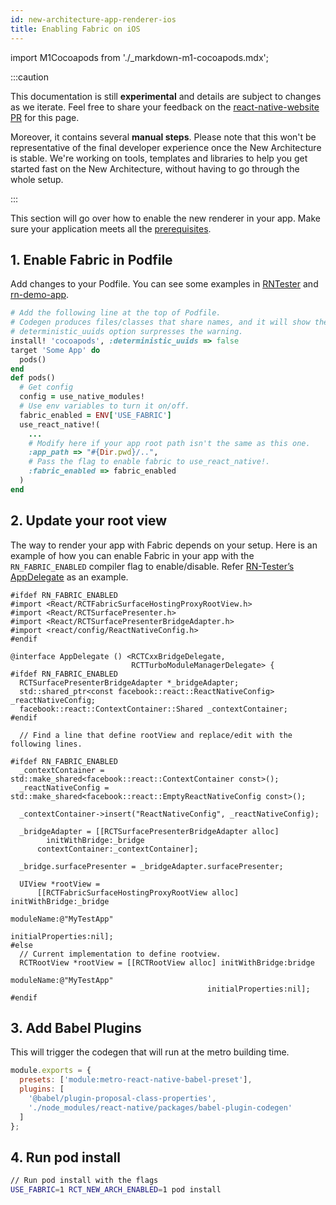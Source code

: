 ```yaml
---
id: new-architecture-app-renderer-ios
title: Enabling Fabric on iOS
---
```


import M1Cocoapods from './\_markdown-m1-cocoapods.mdx';

:::caution

This documentation is still **experimental** and details are subject to changes as we iterate. Feel free to share your feedback on the [react-native-website PR](https://github.com/facebook/react-native-website) for this page.

Moreover, it contains several **manual steps**. Please note that this won't be representative of the final developer experience once the New Architecture is stable. We're working on tools, templates and libraries to help you get started fast on the New Architecture, without having to go through the whole setup.

:::

This section will go over how to enable the new renderer in your app. Make sure your application meets all the [prerequisites](new-architecture-app-intro).

## 1. Enable Fabric in Podfile

Add changes to your Podfile. You can see some examples in [RNTester](https://github.com/facebook/react-native/blob/main/packages/rn-tester/Podfile) and [rn-demo-app](https://github.com/facebook/fbt/blob/rn-demo-app/ios/Podfile).

```ruby title="Podfile"
# Add the following line at the top of Podfile.
# Codegen produces files/classes that share names, and it will show the warning.
# deterministic_uuids option surpresses the warning.
install! 'cocoapods', :deterministic_uuids => false
target 'Some App' do
  pods()
end
def pods()
  # Get config
  config = use_native_modules!
  # Use env variables to turn it on/off.
  fabric_enabled = ENV['USE_FABRIC']
  use_react_native!(
    ...
    # Modify here if your app root path isn't the same as this one.
    :app_path => "#{Dir.pwd}/..",
    # Pass the flag to enable fabric to use_react_native!.
    :fabric_enabled => fabric_enabled
  )
end
```

## 2. Update your root view

The way to render your app with Fabric depends on your setup. Here is an example of how you can enable Fabric in your app with the `RN_FABRIC_ENABLED` compiler flag to enable/disable. Refer [RN-Tester’s AppDelegate](https://github.com/facebook/react-native/blob/main/packages/rn-tester/RNTester/AppDelegate.mm) as an example.

```objc title="AppDelegate.mm"
#ifdef RN_FABRIC_ENABLED
#import <React/RCTFabricSurfaceHostingProxyRootView.h>
#import <React/RCTSurfacePresenter.h>
#import <React/RCTSurfacePresenterBridgeAdapter.h>
#import <react/config/ReactNativeConfig.h>
#endif

@interface AppDelegate () <RCTCxxBridgeDelegate,
                           RCTTurboModuleManagerDelegate> {
#ifdef RN_FABRIC_ENABLED
  RCTSurfacePresenterBridgeAdapter *_bridgeAdapter;
  std::shared_ptr<const facebook::react::ReactNativeConfig> _reactNativeConfig;
  facebook::react::ContextContainer::Shared _contextContainer;
#endif

  // Find a line that define rootView and replace/edit with the following lines.

#ifdef RN_FABRIC_ENABLED
  _contextContainer = std::make_shared<facebook::react::ContextContainer const>();
  _reactNativeConfig = std::make_shared<facebook::react::EmptyReactNativeConfig const>();

  _contextContainer->insert("ReactNativeConfig", _reactNativeConfig);

  _bridgeAdapter = [[RCTSurfacePresenterBridgeAdapter alloc]
        initWithBridge:_bridge
      contextContainer:_contextContainer];

  _bridge.surfacePresenter = _bridgeAdapter.surfacePresenter;

  UIView *rootView =
      [[RCTFabricSurfaceHostingProxyRootView alloc] initWithBridge:_bridge
                                                        moduleName:@"MyTestApp"
                                                 initialProperties:nil];
#else
  // Current implementation to define rootview.
  RCTRootView *rootView = [[RCTRootView alloc] initWithBridge:bridge
                                                   moduleName:@"MyTestApp"
                                            initialProperties:nil];
#endif
```

## 3. Add Babel Plugins

This will trigger the codegen that will run at the metro building time.

```javascript title="babel.config.js"
module.exports = {
  presets: ['module:metro-react-native-babel-preset'],
  plugins: [
    '@babel/plugin-proposal-class-properties',
    './node_modules/react-native/packages/babel-plugin-codegen'
  ]
};
```

## 4. Run pod install

```bash
// Run pod install with the flags
USE_FABRIC=1 RCT_NEW_ARCH_ENABLED=1 pod install
```

<M1Cocoapods />
